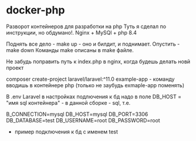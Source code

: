 # docker-php
Разворот контейнеров для разработки на php
Туть я сделал по инструкции, но обдумано!. Nginx + MySQl + php 8.4

Поднять все дело - make up - оно и билдит, и поднимает. Опустить - make down
Команды make описаны в make файле.

Не забудь поправить путь к index.php в nginx, когда будешь делать новй проект

composer create-project laravel/laravel:^11.0 example-app - команду вводишь в контейнере php (только не заубудь exmaple-app поменять) 

В .env Laravel в настройках подлючения к бд надо в поле DB_HOST = "имя sql контейнера" - в данной сборке - sql, т.е. 

B_CONNECTION=mysql
DB_HOST=mysql
DB_PORT=3306
DB_DATABASE=test
DB_USERNAME=root
DB_PASSWORD=root

- пример подключения к бд с именем test
